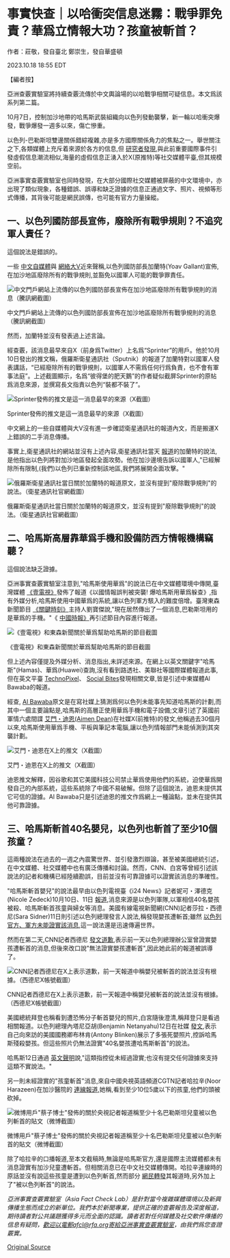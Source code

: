 # 事實快查｜以哈衝突信息迷霧：戰爭罪免責？華爲立情報大功？孩童被斬首？

作者：莊敬，發自臺北 鄭崇生，發自華盛頓

2023.10.18 18:55 EDT

【編者按】

亞洲查覈實驗室將持續查覈流傳於中文輿論場的以哈戰爭相關可疑信息。本文爲該系列第二篇。

10月7日，控制加沙地帶的哈馬斯武裝組織向以色列發動襲擊，新一輪以哈衝突爆發，戰爭爆發一週多以來，傷亡慘重。

以色列-巴勒斯坦雙邊關係錯綜複雜,亦是多方國際關係角力的焦點之一。舉世關注之下,各類媒體上充斥着來源於各方的信息,但 [研究者發現](https://www.wired.com/story/x-israel-hamas-war-disinformation/),與此前重要國際事件引發虛假信息潮流相似,海量的虛假信息正湧入於X(原推特)等社交媒體平臺,但其規模空前。

亞洲事實查覈實驗室也同時發現，在大部分國際社交媒體被屏蔽的中文環境中，亦出現了類似現象，各種錯誤、誤導和缺乏證據的信息正通過文字、照片、視頻等形式傳播，其背後可能是網民誤傳，也可能有官方力量操縱。

## 一、以色列國防部長宣佈，廢除所有戰爭規則？不追究軍人責任？

這個說法是錯誤的。

一些 [中文自媒體](https://new.qq.com/rain/a/20231011A08M7E00)與 [網絡大V](https://k.sina.cn/article_1403915120_53ae0b70020017nlc.html?from=mil)近來聲稱,以色列國防部長加蘭特(Yoav Gallant)宣佈,在加沙地區廢除所有的戰爭規則,並豁免以國軍人可能的戰爭罪責任。

![中文門戶網站上流傳的以色列國防部長宣佈在加沙地區廢除所有戰爭規則的消息（騰訊網截圖）](images/BKEH4Z2RD6CIFG3HIZQCQCRRVU.png)

中文門戶網站上流傳的以色列國防部長宣佈在加沙地區廢除所有戰爭規則的消息（騰訊網截圖）

然而，加蘭特並沒有發表過上述言論。

經查覈，該消息最早來自X（前身爲Twitter）上名爲“Sprinter”的用戶。他於10月10日發出的推文稱，俄羅斯衛星通訊社（Sputnik）的報道了加蘭特對以國軍人發表講話，“已經廢除所有的戰爭規則，以國軍人不需爲任何行爲負責，也不會有軍事法庭”。上述截圖顯示，名爲“彼得堡的肥天鵝”的作者疑似截屏Sprinter的原帖爲消息來源，並撰寫長文指責以色列“裝都不裝了”。

![Sprinter發佈的推文是這一消息最早的來源（X截圖）](images/VC7TE7OAPMY35P7YUE3G2TYJQQ.png)

Sprinter發佈的推文是這一消息最早的來源（X截圖）

中文網上的一些自媒體與大V沒有進一步確認衛星通訊社的報道內文，而是搬運X上錯誤的二手消息傳播。

事實上,衛星通訊社的網站並沒有上述內容,衛星通訊社當天 [報道](https://sputnikglobe.com/20231010/live-updates-hamas-says-goals-of-operation-achieved-open-to-talks-1114055028.html)的加蘭特的說法,是他指出以色列將對加沙地區發起全面攻勢。他在加沙邊境告訴以國軍人,"已經解除所有限制,(我們)以色列已重新控制該地區,我們將展開全面攻擊。"

![俄羅斯衛星通訊社當日關於加蘭特的報道原文，並沒有提到"廢除戰爭規則"的說法。（衛星通訊社官網截圖）](images/I5FXJRBM4OA33AOWUYSM6TMNH4.png)

俄羅斯衛星通訊社當日關於加蘭特的報道原文，並沒有提到"廢除戰爭規則"的說法。（衛星通訊社官網截圖）

## 二、哈馬斯高層靠華爲手機和設備防西方情報機構竊聽？

這個說法缺乏證據。

亞洲事實查覈實驗室注意到,"哈馬斯使用華爲"的說法已在中文媒體環境中傳開,臺灣媒體 [《壹電視》](https://www.nexttv.com.tw/NextTV/News/Home/WorldNews/2023-10-10/1342107.html)發佈了報道《以國情報誤判被突襲! 爆哈馬斯用華爲躲查》,指有外媒分析,哈馬斯使用中國華爲的系統,讓以色列軍方駭入的難度倍增。臺灣東森新聞節目 [《關鍵時刻》](https://www.youtube.com/watch?v=3iSKcf30W5A)主持人劉寶傑說,"現在居然傳出了一個消息,巴勒斯坦用的是華爲的手機。"《 [中國時報》](https://www.chinatimes.com/realtimenews/20231010002429-260407?chdtv)再引述節目內容進行報道。

![《壹電視》和東森新聞關於華爲幫助哈馬斯的節目截圖](images/K43PZJHH6HNCOPZ7ZCG4RNMOLI.png)

《壹電視》和東森新聞關於華爲幫助哈馬斯的節目截圖

但上述內容僅提及外媒分析、消息指出,未詳述來源。在網上以英文關鍵字"哈馬斯"(Hamas)、華爲(Huawei)查詢,沒有看到路透社、美聯社等國際媒體報道此事,但在英文平臺 [TechnoPixel](https://www.technopixel.org/huawei-is-held-responsible-for-israels-late-response-to-the-hamas-attack/)、 [Social Bites](https://socialbites.ca/tech-scifi/390781.html)發現相關文章,皆是引述中東媒體Al Bawaba的報道。

經查, [Al Bawaba](https://www.albawaba.com/node/was-huawei-behind-israels-failure-detect-hamas-plans-1536954)原文是在寫社媒上猜測爲何以色列未能事先知道哈馬斯的計劃,而其中一個主要論點是,哈馬斯的高層正使用華爲手機和電子設備;文章引述了英國前軍情六處間諜 [艾門・迪恩(Aimen Dean)](https://twitter.com/AimenDean/status/1710715593739874565)在社媒X(前推特)的發文,他稱過去30個月以來,哈馬斯使用華爲手機、平板與筆記本電腦,讓以色列情報部門未能偵測到其突襲計劃。

![艾門・迪恩在X上的推文（X截圖）](images/XL7BQYHFMAL63I3X7JCS6LCFGI.png)

艾門・迪恩在X上的推文（X截圖）

迪恩推文解釋，因谷歌和其它美國科技公司禁止華爲使用他們的系統，迫使華爲開發自己的內部系統，這些系統除了中國不易破解。但除了這個說法，迪恩未提供其它可信的證據。Al Bawaba只是引述迪恩的推文作爲網上一種論點，並未在提供其他可靠證據。

## 三、哈馬斯斬首40名嬰兒，以色列也斬首了至少10個孩童？

這兩種說法在過去的一週之內震驚世界、並引發激烈辯論，甚至被美國總統引述，在中文媒體、社交媒體中也有廣泛傳播和討論。然而，CNN、白宮等曾經引述該說法的記者和機構已經陸續勘誤，目前並沒有可靠證據可以證實該消息的準確性。

"哈馬斯斬首嬰兒"的說法最早由以色列電視臺《i24 News》記者妮可・澤德克(Nicole Zedeck)10月10日、11日 [報道](https://twitter.com/Nicole_Zedek/status/1711721433968111855),消息來源是以色列軍隊,以軍相信40名嬰孩被殺、哈馬斯斬首孩童與婦女等消息。美國有線電視新聞網(CNN)記者莎拉・西德尼(Sara Sidner)11日則引述以色列總理發言人說法,稱發現嬰孩遭斬首;雖然 [以色列官方、軍方未能證實該消息](https://theintercept.com/2023/10/11/israel-hamas-disinformation/),這一說法還是迅速傳遍世界。

然而在第二天,CNN記者西德尼 [發文道歉](https://twitter.com/sarasidnerCNN/status/1712415116363169884),表示前一天以色列總理辦公室曾證實嬰孩遭斬首的消息,但後來改口說"無法證實嬰孩遭斬首",因此她此前的報道被誤導了。

![CNN記者西德尼在X上表示道歉，前一天報道中稱嬰兒被斬首的說法並沒有根據。（西德尼X帳號截圖）](images/MRUKVSXNICCLMRFVX7QQMV4E7I.png)

CNN記者西德尼在X上表示道歉，前一天報道中稱嬰兒被斬首的說法並沒有根據。（西德尼X帳號截圖）

美國總統拜登也稱看到遭恐怖分子斬首嬰兒的照片,白宮隨後澄清,稱拜登只是看過相關報道。以色列總理內塔尼亞胡(Benjamin Netanyahu)12日在社媒 [發文](https://twitter.com/IsraeliPM/status/1712471782303867144),表示自己向來訪的美國國務卿布林肯(Antony Blinken)展示了多張死嬰照片,控訴哈馬斯殘殺嬰孩。但這些照片仍無法證實"40名嬰孩遭哈馬斯斬首"的說法。

哈馬斯12日通過 [英文聲明](https://hamas.ps/en/post/4989/Hamas-urges-international-media-to-fact-check-allegations-against-Palestinian-resistance)說,"這類指控從未經過證實;也沒有提交任何證據來支持這類不實說法。"

另一則未經證實的"孩童斬首"消息,來自中國央視英語頻道CGTN記者哈拉辛(Noor Harazeen)在加沙醫院的 [連線報道](https://www.youtube.com/watch?v=fhINqhZ6bPs),她稱,看到至少10位5歲以下的孩童,他們的頭被砍掉。

![微博用戶"蔡子博士"發佈的關於央視記者報道稱至少十名巴勒斯坦兒童被以色列斬首的貼文（微博截圖）](images/IY23AOPR5PQ4H6ATYAQK2FDZF4.png)

微博用戶"蔡子博士"發佈的關於央視記者報道稱至少十名巴勒斯坦兒童被以色列斬首的貼文（微博截圖）

除了哈拉辛的口播報道,至本文截稿時,無論是哈馬斯官方,還是國際主流媒體都未有消息證實有加沙兒童遭斬首。但相關消息已在中文社交媒體傳開。哈拉辛連線時的原話並沒有說這些孩童是遭到以色列斬首,然而部分 [網民轉發](https://weibo.com/1852252653/No2hH2KIl?from=page_1005051852252653_profile&wvr=6&mod=weibotime)其報道時,另外加上了"被以色列斬首"的說法。

*亞洲事實查覈實驗室（Asia Fact Check Lab）是針對當今複雜媒體環境以及新興傳播生態而成立的新單位。我們本於新聞專業，提供正確的查覈報告及深度報道，期待讀者對公共議題獲得多元而全面的認識。讀者若對任何媒體及社交軟件傳播的信息有疑問，歡迎以電郵afcl@rfa.org寄給亞洲事實查覈實驗室，由我們爲您查證覈實。*



[Original Source](https://www.rfa.org/mandarin/shishi-hecha/hc-10182023183923.html)